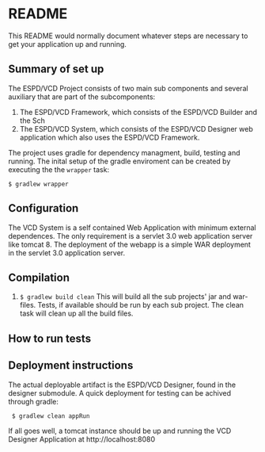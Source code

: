 # README #

This README would normally document whatever steps are necessary to get your application up and running.

## Summary of set up ##
The ESPD/VCD Project consists of two main sub components and several auxiliary that are part of the subcomponents:
1. The ESPD/VCD Framework, which consists of the ESPD/VCD Builder and the Sch
2. The ESPD/VCD System, which consists of the ESPD/VCD Designer web application which also uses the ESPD/VCD Framework. 

The project uses gradle for dependency managment, build, testing and running.
The inital setup of the gradle enviroment can be created by executing the the `wrapper` task:

`$ gradlew wrapper`

## Configuration ##
The VCD System is a self contained Web Application with minimum external dependences. The only requirement is a servlet 3.0 web application server like tomcat 8. The deployment of the webapp is a simple WAR deployment in the servlet 3.0 application server.
## Compilation ##
1. ```$ gradlew build clean```
    This will build all the sub projects' jar and war-files. Tests, if available should be run by each sub project. The clean task will clean up all the build files.
   
## How to run tests ##
## Deployment instructions ##
The actual deployable artifact is the ESPD/VCD Designer, found in the designer submodule. A quick deployment for testing can be achived through gradle:

``` $ gradlew clean appRun```  

If all goes well, a tomcat instance should be up and running the VCD Designer Application at http://localhost:8080
